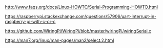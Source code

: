 

http://www.faqs.org/docs/Linux-HOWTO/Serial-Programming-HOWTO.html

https://raspberrypi.stackexchange.com/questions/57906/uart-interrupt-in-raspberry-pi-with-c-or-c

https://github.com/WiringPi/WiringPi/blob/master/wiringPi/wiringSerial.c

https://man7.org/linux/man-pages/man2/select.2.html

